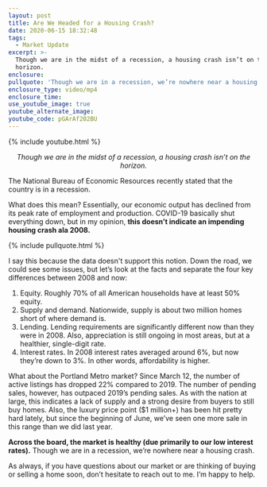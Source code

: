 ```yaml
---
layout: post
title: Are We Headed for a Housing Crash?
date: 2020-06-15 18:32:48
tags:
  - Market Update
excerpt: >-
  Though we are in the midst of a recession, a housing crash isn’t on the
  horizon.
enclosure:
pullquote: 'Though we are in a recession, we’re nowhere near a housing crash.'
enclosure_type: video/mp4
enclosure_time:
use_youtube_image: true
youtube_alternate_image:
youtube_code: pGArAf202BU
---
```


{% include youtube.html %}

<p style="text-align: center;"><em>Though we are in the midst of a recession, a housing crash isn’t on the horizon.</em></p>

The National Bureau of Economic Resources recently stated that the country is in a recession.

What does this mean? Essentially, our economic output has declined from its peak rate of employment and production. COVID-19 basically shut everything down, but in my opinion, **this doesn’t indicate an impending housing crash ala 2008.**

{% include pullquote.html %}

I say this because the data doesn't support this notion. Down the road, we could see some issues, but let’s look at the facts and separate the four key differences between 2008 and now:

1. Equity. Roughly 70% of all American households have at least 50% equity.
2. Supply and demand. Nationwide, supply is about two million homes short of where demand is.
3. Lending. Lending requirements are significantly different now than they were in 2008. Also, appreciation is still ongoing in most areas, but at a healthier, single-digit rate.
4. Interest rates. In 2008 interest rates averaged around 6%, but now they’re down to 3%. In other words, affordability is higher.&nbsp;

What about the Portland Metro market? Since March 12, the number of active listings has dropped 22% compared to 2019. The number of pending sales, however, has outpaced 2019’s pending sales. As with the nation at large, this indicates a lack of supply and a strong desire from buyers to still buy homes. Also, the luxury price point ($1 million+) has been hit pretty hard lately, but since the beginning of June, we’ve seen one more sale in this range than we did last year.&nbsp;

**Across the board, the market is healthy (due primarily to our low interest rates).** Though we are in a recession, we’re nowhere near a housing crash.&nbsp;

As always, if you have questions about our market or are thinking of buying or selling a home soon, don’t hesitate to reach out to me. I’m happy to help.